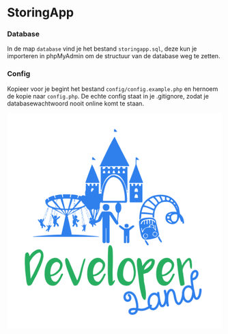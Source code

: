 # StoringApp

### Database
In de map `database` vind je het bestand `storingapp.sql`, deze kun je importeren in phpMyAdmin om de structuur van de database weg te zetten.

### Config
Kopieer voor je begint het bestand `config/config.example.php` en hernoem de kopie naar `config.php`. De echte config staat in je .gitignore, zodat je databasewachtwoord nooit online komt te staan.

![DeveloperLand](public_html/img/logo-big-fill-only.png)
